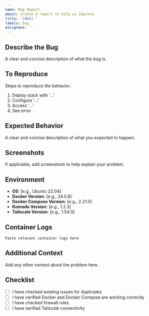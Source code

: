 ```yaml
---
name: Bug Report
about: Create a report to help us improve
title: '[BUG] '
labels: bug
assignees: ''
---
```


## Describe the Bug
A clear and concise description of what the bug is.

## To Reproduce
Steps to reproduce the behavior:
1. Deploy stack with '...'
2. Configure '...'
3. Access '...'
4. See error

## Expected Behavior
A clear and concise description of what you expected to happen.

## Screenshots
If applicable, add screenshots to help explain your problem.

## Environment
- **OS**: [e.g., Ubuntu 22.04]
- **Docker Version**: [e.g., 24.0.6]
- **Docker Compose Version**: [e.g., 2.21.0]
- **Komodo Version**: [e.g., 1.2.3]
- **Tailscale Version**: [e.g., 1.54.0]

## Container Logs
```
Paste relevant container logs here
```

## Additional Context
Add any other context about the problem here.

## Checklist
- [ ] I have checked existing issues for duplicates
- [ ] I have verified Docker and Docker Compose are working correctly
- [ ] I have checked firewall rules
- [ ] I have verified Tailscale connectivity
